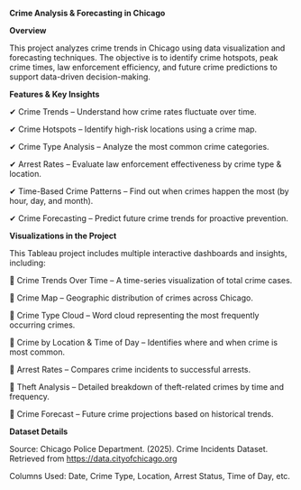 **Crime Analysis & Forecasting in Chicago**


**Overview**

This project analyzes crime trends in Chicago using data visualization and forecasting techniques. The objective is to identify crime hotspots, peak crime times, law enforcement efficiency, and future crime predictions to support data-driven decision-making.




**Features & Key Insights**

✔ Crime Trends – Understand how crime rates fluctuate over time.

✔ Crime Hotspots – Identify high-risk locations using a crime map.

✔ Crime Type Analysis – Analyze the most common crime categories.

✔ Arrest Rates – Evaluate law enforcement effectiveness by crime type & location.

✔ Time-Based Crime Patterns – Find out when crimes happen the most (by hour, day, and month).

✔ Crime Forecasting – Predict future crime trends for proactive prevention.





**Visualizations in the Project**

This Tableau project includes multiple interactive dashboards and insights, including:

📌 Crime Trends Over Time – A time-series visualization of total crime cases.

📌 Crime Map – Geographic distribution of crimes across Chicago.

📌 Crime Type Cloud – Word cloud representing the most frequently occurring crimes.

📌 Crime by Location & Time of Day – Identifies where and when crime is most common.

📌 Arrest Rates – Compares crime incidents to successful arrests.

📌 Theft Analysis – Detailed breakdown of theft-related crimes by time and frequency.

📌 Crime Forecast – Future crime projections based on historical trends.






**Dataset Details**

Source: Chicago Police Department. (2025). Crime Incidents Dataset. Retrieved from https://data.cityofchicago.org

Columns Used: Date, Crime Type, Location, Arrest Status, Time of Day, etc.
